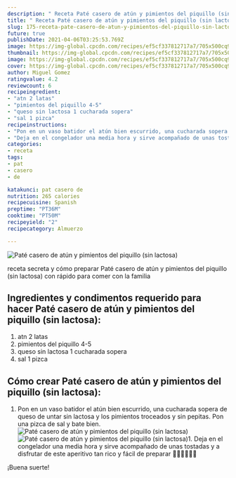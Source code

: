 ```yaml
---
description: " Receta Paté casero de atún y pimientos del piquillo (sin lactosa)"
title: " Receta Paté casero de atún y pimientos del piquillo (sin lactosa)"
slug: 175-receta-pate-casero-de-atun-y-pimientos-del-piquillo-sin-lactosa
future: true
publishDate: 2021-04-06T03:25:53.769Z
image: https://img-global.cpcdn.com/recipes/ef5cf337812717a7/705x500cq90/pate-casero-de-atun-y-pimientos-del-piquillo-sin-lactosa-foto-principal.jpg
thumbnail: https://img-global.cpcdn.com/recipes/ef5cf337812717a7/705x500cq90/pate-casero-de-atun-y-pimientos-del-piquillo-sin-lactosa-foto-principal.jpg
image: https://img-global.cpcdn.com/recipes/ef5cf337812717a7/705x500cq90/pate-casero-de-atun-y-pimientos-del-piquillo-sin-lactosa-foto-principal.jpg
cover: https://img-global.cpcdn.com/recipes/ef5cf337812717a7/705x500cq90/pate-casero-de-atun-y-pimientos-del-piquillo-sin-lactosa-foto-principal.jpg
author: Miguel Gomez
ratingvalue: 4.2
reviewcount: 6
recipeingredient:
- "atn 2 latas"
- "pimientos del piquillo 4-5"
- "queso sin lactosa 1 cucharada sopera"
- "sal 1 pizca"
recipeinstructions:
- "Pon en un vaso batidor el atún bien escurrido, una cucharada sopera de queso de untar sin lactosa y los pimientos troceados y sin pepitas. Pon una pizca de sal y bate bien."
- "Deja en el congelador una media hora y sirve acompañado de unas tostadas y a disfrutar de este aperitivo tan rico y fácil de preparar 💃💃💃😁😁😁"
categories:
- receta
tags:
- pat
- casero
- de

katakunci: pat casero de 
nutrition: 265 calories
recipecuisine: Spanish
preptime: "PT36M"
cooktime: "PT50M"
recipeyield: "2"
recipecategory: Almuerzo

---
```



![Paté casero de atún y pimientos del piquillo (sin lactosa)](https://img-global.cpcdn.com/recipes/ef5cf337812717a7/705x500cq90/pate-casero-de-atun-y-pimientos-del-piquillo-sin-lactosa-foto-principal.jpg)

receta secreta y cómo preparar Paté casero de atún y pimientos del piquillo (sin lactosa) con rápido para comer con la familia

<!--inarticleads1-->

## Ingredientes y condimentos requerido para hacer Paté casero de atún y pimientos del piquillo (sin lactosa):

1. atn 2 latas
1. pimientos del piquillo 4-5
1. queso sin lactosa 1 cucharada sopera
1. sal 1 pizca



<!--inarticleads2-->

## Cómo crear Paté casero de atún y pimientos del piquillo (sin lactosa):

1. Pon en un vaso batidor el atún bien escurrido, una cucharada sopera de queso de untar sin lactosa y los pimientos troceados y sin pepitas. Pon una pizca de sal y bate bien.
<img src="https://img-global.cpcdn.com/steps/f797b70f1f90f0d6/160x128cq70/foto-del-paso-1-de-la-receta-pate-casero-de-atun-y-pimientos-del-piquillo-sin-lactosa.jpg" alt="Paté casero de atún y pimientos del piquillo (sin lactosa)"><img src="https://img-global.cpcdn.com/steps/059c4b733d6da764/160x128cq70/foto-del-paso-1-de-la-receta-pate-casero-de-atun-y-pimientos-del-piquillo-sin-lactosa.jpg" alt="Paté casero de atún y pimientos del piquillo (sin lactosa)">1. Deja en el congelador una media hora y sirve acompañado de unas tostadas y a disfrutar de este aperitivo tan rico y fácil de preparar 💃💃💃😁😁😁



¡Buena suerte!

